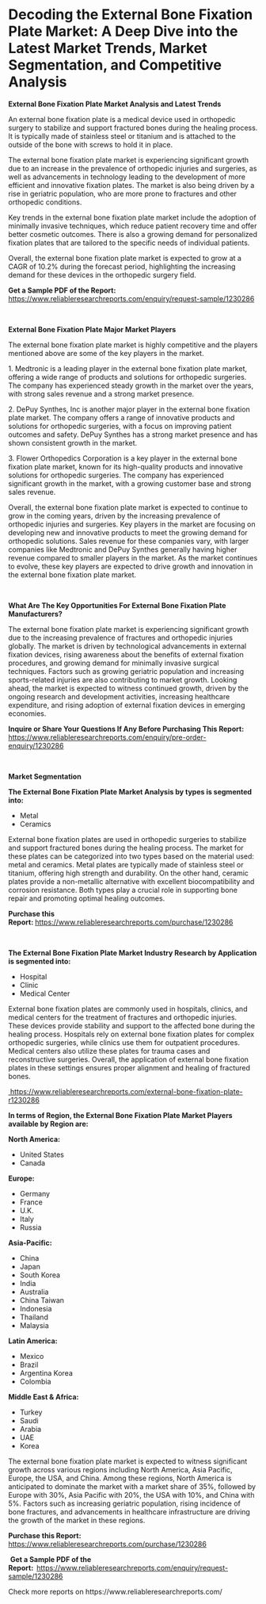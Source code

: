 <p><h1>Decoding the External Bone Fixation Plate Market: A Deep Dive into the Latest Market Trends, Market Segmentation, and Competitive Analysis</h1></p><p><strong>External Bone Fixation Plate Market Analysis and Latest Trends</strong></p>
<p><p>An external bone fixation plate is a medical device used in orthopedic surgery to stabilize and support fractured bones during the healing process. It is typically made of stainless steel or titanium and is attached to the outside of the bone with screws to hold it in place.</p><p>The external bone fixation plate market is experiencing significant growth due to an increase in the prevalence of orthopedic injuries and surgeries, as well as advancements in technology leading to the development of more efficient and innovative fixation plates. The market is also being driven by a rise in geriatric population, who are more prone to fractures and other orthopedic conditions.</p><p>Key trends in the external bone fixation plate market include the adoption of minimally invasive techniques, which reduce patient recovery time and offer better cosmetic outcomes. There is also a growing demand for personalized fixation plates that are tailored to the specific needs of individual patients.</p><p>Overall, the external bone fixation plate market is expected to grow at a CAGR of 10.2% during the forecast period, highlighting the increasing demand for these devices in the orthopedic surgery field.</p></p>
<p><strong>Get a Sample PDF of the Report:&nbsp;</strong> <a href="https://www.reliableresearchreports.com/enquiry/request-sample/1230286">https://www.reliableresearchreports.com/enquiry/request-sample/1230286</a></p>
<p>&nbsp;</p>
<p><strong>External Bone Fixation Plate Major Market Players</strong></p>
<p><p>The external bone fixation plate market is highly competitive and the players mentioned above are some of the key players in the market. </p><p>1. Medtronic is a leading player in the external bone fixation plate market, offering a wide range of products and solutions for orthopedic surgeries. The company has experienced steady growth in the market over the years, with strong sales revenue and a strong market presence.</p><p>2. DePuy Synthes, Inc is another major player in the external bone fixation plate market. The company offers a range of innovative products and solutions for orthopedic surgeries, with a focus on improving patient outcomes and safety. DePuy Synthes has a strong market presence and has shown consistent growth in the market.</p><p>3. Flower Orthopedics Corporation is a key player in the external bone fixation plate market, known for its high-quality products and innovative solutions for orthopedic surgeries. The company has experienced significant growth in the market, with a growing customer base and strong sales revenue.</p><p>Overall, the external bone fixation plate market is expected to continue to grow in the coming years, driven by the increasing prevalence of orthopedic injuries and surgeries. Key players in the market are focusing on developing new and innovative products to meet the growing demand for orthopedic solutions. Sales revenue for these companies vary, with larger companies like Medtronic and DePuy Synthes generally having higher revenue compared to smaller players in the market. As the market continues to evolve, these key players are expected to drive growth and innovation in the external bone fixation plate market.</p></p>
<p>&nbsp;</p>
<p><strong>What Are The Key Opportunities For External Bone Fixation Plate Manufacturers?</strong></p>
<p><p>The external bone fixation plate market is experiencing significant growth due to the increasing prevalence of fractures and orthopedic injuries globally. The market is driven by technological advancements in external fixation devices, rising awareness about the benefits of external fixation procedures, and growing demand for minimally invasive surgical techniques. Factors such as growing geriatric population and increasing sports-related injuries are also contributing to market growth. Looking ahead, the market is expected to witness continued growth, driven by the ongoing research and development activities, increasing healthcare expenditure, and rising adoption of external fixation devices in emerging economies.</p></p>
<p><strong>Inquire or Share Your Questions If Any Before Purchasing This Report:</strong> <a href="https://www.reliableresearchreports.com/enquiry/pre-order-enquiry/1230286">https://www.reliableresearchreports.com/enquiry/pre-order-enquiry/1230286</a></p>
<p>&nbsp;</p>
<p><strong>Market Segmentation</strong></p>
<p><strong>The External Bone Fixation Plate Market Analysis by types is segmented into:</strong></p>
<p><ul><li>Metal</li><li>Ceramics</li></ul></p>
<p><p>External bone fixation plates are used in orthopedic surgeries to stabilize and support fractured bones during the healing process. The market for these plates can be categorized into two types based on the material used: metal and ceramics. Metal plates are typically made of stainless steel or titanium, offering high strength and durability. On the other hand, ceramic plates provide a non-metallic alternative with excellent biocompatibility and corrosion resistance. Both types play a crucial role in supporting bone repair and promoting optimal healing outcomes.</p></p>
<p><strong>Purchase this Report:&nbsp;</strong><a href="https://www.reliableresearchreports.com/purchase/1230286">https://www.reliableresearchreports.com/purchase/1230286</a></p>
<p>&nbsp;</p>
<p><strong>The External Bone Fixation Plate Market Industry Research by Application is segmented into:</strong></p>
<p><ul><li>Hospital</li><li>Clinic</li><li>Medical Center</li></ul></p>
<p><p>External bone fixation plates are commonly used in hospitals, clinics, and medical centers for the treatment of fractures and orthopedic injuries. These devices provide stability and support to the affected bone during the healing process. Hospitals rely on external bone fixation plates for complex orthopedic surgeries, while clinics use them for outpatient procedures. Medical centers also utilize these plates for trauma cases and reconstructive surgeries. Overall, the application of external bone fixation plates in these settings ensures proper alignment and healing of fractured bones.</p></p>
<p><a href="https://www.reliableresearchreports.com/external-bone-fixation-plate-r1230286">&nbsp;https://www.reliableresearchreports.com/external-bone-fixation-plate-r1230286</a></p>
<p><strong>In terms of Region, the External Bone Fixation Plate Market Players available by Region are:</strong></p>
<p>
    <p> <strong> North America: </strong>
        <ul>
            <li>United States</li>
            <li>Canada</li>
        </ul>
        </p> 
    <p> <strong> Europe: </strong>
        <ul>
            <li>Germany</li>
            <li>France</li>
            <li>U.K.</li>
            <li>Italy</li>
            <li>Russia</li>
        </ul>
        </p> 
    <p> <strong> Asia-Pacific: </strong>
        <ul>
            <li>China</li>
            <li>Japan</li>
            <li>South Korea</li>
            <li>India</li>
            <li>Australia</li>
            <li>China Taiwan</li>
            <li>Indonesia</li>
            <li>Thailand</li>
            <li>Malaysia</li>
        </ul>
        </p> 
    <p> <strong> Latin America: </strong>
        <ul>
            <li>Mexico</li>
            <li>Brazil</li>
            <li>Argentina Korea</li>
            <li>Colombia</li>
        </ul>
        </p> 
    <p> <strong> Middle East & Africa: </strong>
        <ul>
            <li>Turkey</li>
            <li>Saudi</li>
            <li>Arabia</li>
            <li>UAE</li>
            <li>Korea</li>
        </ul>
    </p>
    </p>
<p><p>The external bone fixation plate market is expected to witness significant growth across various regions including North America, Asia Pacific, Europe, the USA, and China. Among these regions, North America is anticipated to dominate the market with a market share of 35%, followed by Europe with 30%, Asia Pacific with 20%, the USA with 10%, and China with 5%. Factors such as increasing geriatric population, rising incidence of bone fractures, and advancements in healthcare infrastructure are driving the growth of the market in these regions.</p></p>
<p><strong>Purchase this Report: </strong><a href="https://www.reliableresearchreports.com/purchase/1230286">https://www.reliableresearchreports.com/purchase/1230286</a></p>
<p>&nbsp;<strong>Get a Sample PDF of the Report:&nbsp;&nbsp;</strong><a href="https://www.reliableresearchreports.com/enquiry/request-sample/1230286">https://www.reliableresearchreports.com/enquiry/request-sample/1230286</a></p>
<p><strong></strong></p>
<p>Check more reports on https://www.reliableresearchreports.com/</p>
